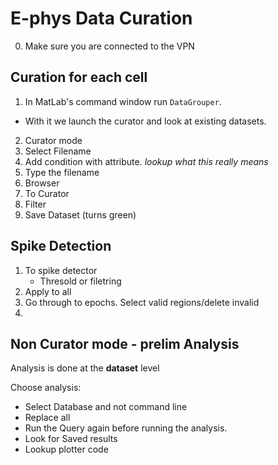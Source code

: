 # E-phys Data Curation

0. Make sure you are connected to the VPN
## Curation for each cell 
1. In MatLab's command window run `DataGrouper`. 
- With it we launch the curator and look at existing datasets. 
2. Curator mode 
3. Select Filename
4. Add condition with attribute. *lookup what this really means*
5. Type the filename
7. Browser 
8. To Curator 
9. Filter
10. Save Dataset (turns green)

## Spike Detection
1. To spike detector 
    - Thresold or filetring 
2. Apply to all     
3. Go through to epochs. Select valid regions/delete invalid
4. 

## Non Curator mode - prelim Analysis
Analysis is done at the **dataset** level

Choose analysis: 
- Select Database and not command line 
- Replace all
- Run the Query again before running the analysis.  
- Look for Saved results
- Lookup plotter code 